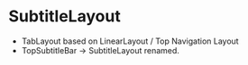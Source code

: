 # SubtitleLayout
* TabLayout based on LinearLayout / Top Navigation Layout
* TopSubtitleBar -> SubtitleLayout renamed.
